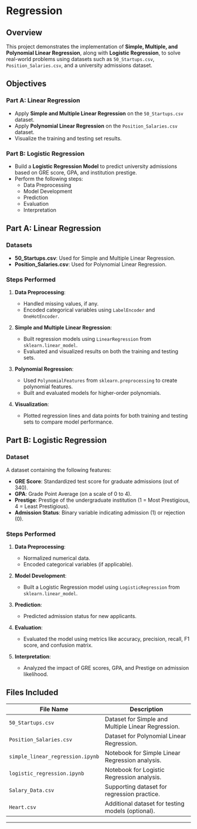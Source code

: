 # Regression

## Overview  
This project demonstrates the implementation of **Simple, Multiple, and Polynomial Linear Regression**, along with **Logistic Regression**, to solve real-world problems using datasets such as `50_Startups.csv`, `Position_Salaries.csv`, and a university admissions dataset.  



## Objectives  
### Part A: Linear Regression  
- Apply **Simple and Multiple Linear Regression** on the `50_Startups.csv` dataset.  
- Apply **Polynomial Linear Regression** on the `Position_Salaries.csv` dataset.  
- Visualize the training and testing set results.  

### Part B: Logistic Regression  
- Build a **Logistic Regression Model** to predict university admissions based on GRE score, GPA, and institution prestige.  
- Perform the following steps:  
  - Data Preprocessing  
  - Model Development  
  - Prediction  
  - Evaluation  
  - Interpretation  



## Part A: Linear Regression  

### Datasets  
- **50_Startups.csv**: Used for Simple and Multiple Linear Regression.  
- **Position_Salaries.csv**: Used for Polynomial Linear Regression.  

### Steps Performed  
1. **Data Preprocessing**:  
   - Handled missing values, if any.  
   - Encoded categorical variables using `LabelEncoder` and `OneHotEncoder`.  

2. **Simple and Multiple Linear Regression**:  
   - Built regression models using `LinearRegression` from `sklearn.linear_model`.  
   - Evaluated and visualized results on both the training and testing sets.  

3. **Polynomial Regression**:  
   - Used `PolynomialFeatures` from `sklearn.preprocessing` to create polynomial features.  
   - Built and evaluated models for higher-order polynomials.  

4. **Visualization**:  
   - Plotted regression lines and data points for both training and testing sets to compare model performance.  



## Part B: Logistic Regression  

### Dataset  
A dataset containing the following features:  
- **GRE Score**: Standardized test score for graduate admissions (out of 340).  
- **GPA**: Grade Point Average (on a scale of 0 to 4).  
- **Prestige**: Prestige of the undergraduate institution (1 = Most Prestigious, 4 = Least Prestigious).  
- **Admission Status**: Binary variable indicating admission (1) or rejection (0).  

### Steps Performed  
1. **Data Preprocessing**:  
   - Normalized numerical data.  
   - Encoded categorical variables (if applicable).  

2. **Model Development**:  
   - Built a Logistic Regression model using `LogisticRegression` from `sklearn.linear_model`.  

3. **Prediction**:  
   - Predicted admission status for new applicants.  

4. **Evaluation**:  
   - Evaluated the model using metrics like accuracy, precision, recall, F1 score, and confusion matrix.  

5. **Interpretation**:  
   - Analyzed the impact of GRE scores, GPA, and Prestige on admission likelihood.  


## Files Included  

| File Name                   | Description                                                                 |
|-----------------------------|-----------------------------------------------------------------------------|
| `50_Startups.csv`           | Dataset for Simple and Multiple Linear Regression.                         |
| `Position_Salaries.csv`     | Dataset for Polynomial Linear Regression.                                  |
| `simple_linear_regression.ipynb` | Notebook for Simple Linear Regression analysis.                        |
| `logistic_regression.ipynb` | Notebook for Logistic Regression analysis.                                 |
| `Salary_Data.csv`           | Supporting dataset for regression practice.                                |
| `Heart.csv`                 | Additional dataset for testing models (optional).                          |

---

